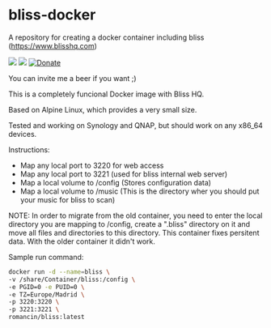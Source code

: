 # bliss-docker

A repository for creating a docker container including bliss (https://www.blisshq.com)

[![](https://images.microbadger.com/badges/version/romancin/bliss.svg)](https://microbadger.com/images/romancin/bliss "Docker image version")
[![](https://images.microbadger.com/badges/image/romancin/bliss.svg)](https://microbadger.com/images/romancin/bliss "Docker image size")
[![Donate](https://img.shields.io/badge/Donate-PayPal-green.svg)](https://www.paypal.com/cgi-bin/webscr?cmd=_s-xclick&hosted_button_id=X2CT2SWQCP74U)

You can invite me a beer if you want ;) 

This is a completely funcional Docker image with Bliss HQ.

Based on Alpine Linux, which provides a very small size. 

Tested and working on Synology and QNAP, but should work on any x86_64 devices.

Instructions: 
- Map any local port to 3220 for web access
- Map any local port to 3221 (used for bliss internal web server)
- Map a local volume to /config (Stores configuration data)
- Map a local volume to /music (This is the directory wher you should put your music for bliss to scan)

NOTE: In order to migrate from the old container, you need to enter the local directory you are mapping to /config, create a ".bliss" directory on it and move all files and directories to this directory. This container fixes persitent data. With the older container it didn't work.

Sample run command:

```bash
docker run -d --name=bliss \
-v /share/Container/bliss:/config \
-e PGID=0 -e PUID=0 \
-e TZ=Europe/Madrid \
-p 3220:3220 \
-p 3221:3221 \
romancin/bliss:latest
```

